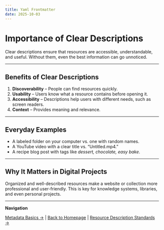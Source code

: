 ```yaml
---
title: Yaml Frontmatter
date: 2025-10-03
---
```

# Importance of Clear Descriptions

Clear descriptions ensure that resources are accessible, understandable, and useful. Without them, even the best information can go unnoticed.  

---

## Benefits of Clear Descriptions

1. **Discoverability** – People can find resources quickly.  
2. **Usability** – Users know what a resource contains before opening it.  
3. **Accessibility** – Descriptions help users with different needs, such as screen readers.  
4. **Context** – Provides meaning and relevance.  

---

## Everyday Examples

- A labeled folder on your computer vs. one with random names.  
- A YouTube video with a clear title vs. “Untitled.mp4.”  
- A recipe blog post with tags like *dessert, chocolate, easy bake*.  

---

## Why It Matters in Digital Projects

Organized and well-described resources make a website or collection more professional and user-friendly. This is key for knowledge systems, libraries, and even personal projects.  

---

**Navigation**  

 [Metadata Basics →](page7-metadata-basics.md) | [Back to Homepage](../index.md) | [Resource Description Standards →](page9-resource-description-standards.md)